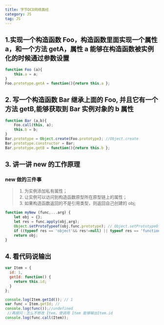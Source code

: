 ```yaml
---
title: 字节DCD网络面经
category: JS
tag: JS
---
```


## 1.实现一个构造函数 Foo，构造函数里面实现一个属性 a，和一个方法 getA，属性 a 能够在构造函数被实例化的时候通过参数设置

```js
function Foo (a){
    this.a = a;
}
Foo.prototype.getA = function(){return this.a };
```

## 2. 写一个构造函数 Bar 继承上面的 Foo, 并且它有一个方法 getB,能够获取到 Bar 实例对象的 b 属性

```js
function Bar (a,b){
	Foo.call(this, a);
    this.b = b;
}
Bar.prototype = Object.create(Foo.prototype); //Object.create
Bar.prototype.constructor = Bar;
Bar.prototype.getB = function(){return this.b };
```

## 3. 讲一讲 new 的工作原理

### new 做的三件事

> 1. 为实例添加私有属性；
> 2. 让实例可以访问到构造函数原型所在原型链上的属性；
> 3. 如果构造函数返回的不是引用类型，则返回自己创建的 obj;

```js
function myNew (func,...arg) {
	let obj = {};
	let res = func.apply(obj,arg);
	Object.setProtoTypeof(obj,func.prototype); // Object.setPrototypeOf
	if ((typeof res == 'object'&& res!=null) || typeof res == 'function') return res;
    return obj;
}
```

## 4. 看代码说输出

```js
var Item = {
  id: 1,
  getId: function() {
    return this.id;
  }
};

console.log(Item.getId()); // 1
var func = Item.getId; // 
console.log(func());//undefined
 //再提问：怎么不修改 Item，使调用 Item 能够输出Item.id
console.log(func.call(Item));
```

